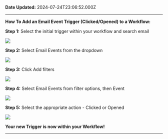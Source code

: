 **Date Updated:** 2024-07-24T23:06:52.000Z

  
---

  
**How To Add an Email Event Trigger (Clicked/Opened) to a Workflow:**

  
**Step 1:** Select the initial trigger within your workflow and search email

  
![](https://s3.amazonaws.com/cdn.freshdesk.com/data/helpdesk/attachments/production/155029828492/original/bGpvJt4_kQ8_6QVOYFsGdEfwx6kXgkEOLQ.jpg?1721841822)

  
**Step 2:** Select Email Events from the dropdown

![](https://s3.amazonaws.com/cdn.freshdesk.com/data/helpdesk/attachments/production/155029828552/original/N-2L_Wb1zwfqKZdN2qGYmNwgvQkC3hN1Tg.jpg?1721841891)

  
**Step 3:** Click Add filters

![](https://s3.amazonaws.com/cdn.freshdesk.com/data/helpdesk/attachments/production/155029828580/original/EpAbf5v6gNamruGMSYT8aGfCODT3AslZeQ.jpg?1721841969)

  
**Step 4:** Select Email Events from filter options, then Event

  
![](https://s3.amazonaws.com/cdn.freshdesk.com/data/helpdesk/attachments/production/155029828646/original/t3i6XuxuPNGMGhJSuCpb_-Yuzwmrw0MLZg.jpg?1721842096)

  
**Step 5:** Select the appropriate action - Clicked or Opened

  
![](https://s3.amazonaws.com/cdn.freshdesk.com/data/helpdesk/attachments/production/155029828702/original/66704TyO48ntssF31iLO2kcgyVrktX6CWg.jpg?1721842180)

  
**Your new Trigger is now within your Workflow!**

  
---
  
  